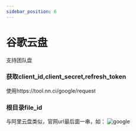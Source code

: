 ```yaml
---
sidebar_position: 6
---
```


# 谷歌云盘
支持团队盘
### 获取client_id,client_secret,refresh_token
使用https://tool.nn.ci/google/request

### 根目录file_id
与阿里云盘类似，官网url最后面一串，如：
![google](https://store.heytapimage.com/cdo-portal/feedback/202111/24/c0874174c0363207c2b67653d6e9e68c.png)
